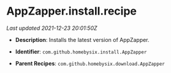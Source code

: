 # AppZapper.install.recipe

_Last updated 2021-12-23 20:01:50Z_

- **Description**: Installs the latest version of AppZapper.

- **Identifier**: `com.github.homebysix.install.AppZapper`

- **Parent Recipes**: `com.github.homebysix.download.AppZapper`
